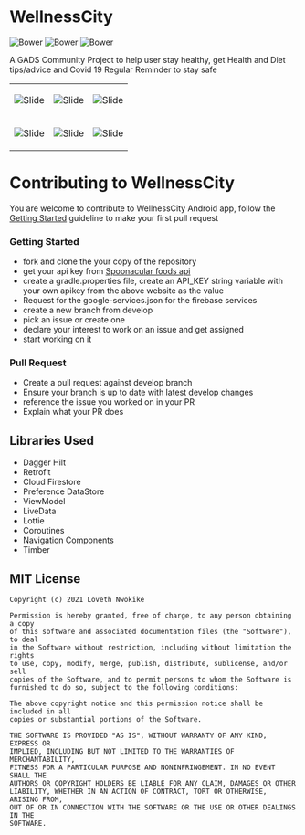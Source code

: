 # WellnessCity
  
   ![Bower](https://img.shields.io/bower/l/html?style=for-the-badge) ![Bower](https://img.shields.io/badge/-Kotlin-7f7.svg?style=for-the-badge) 
   ![Bower](https://img.shields.io/badge/-Android-7f7.svg?style=for-the-badge)

A GADS Community Project to help user stay healthy, get Health and Diet tips/advice and Covid 19 Regular Reminder to stay safe
<table>
  <tr>
    <td>
        
   ![Slide](https://github.com/kulloveth/WellnessCity/blob/master/app/screenshots/Wcity.gif)
    </td>
        
   <td>
    
   ![Slide](https://github.com/kulloveth/WellnessCity/blob/master/app/screenshots/welcome.png)
    </td>
    
   <td>
    
   ![Slide](https://github.com/kulloveth/WellnessCity/blob/master/app/screenshots/illness.png)
    </td>
     
 </tr>
 
   <tr>
   <td>
       
   ![Slide](https://github.com/kulloveth/WellnessCity/blob/master/app/screenshots/diets.png)
    </td>
    
   <td>
    
   ![Slide](https://github.com/kulloveth/WellnessCity/blob/master/app/screenshots/options.png)
    </td>

<td>
    
  ![Slide](https://github.com/kulloveth/WellnessCity/blob/master/app/screenshots/health_tips.png)
</td>

   </tr>
  </table>

# Contributing to WellnessCity
You are welcome to contribute to WellnessCity Android app, follow the [Getting Started](#getting-started) guideline to make your first pull request

### Getting Started
* fork and clone the your copy of the repository
* get your api key from [Spoonacular foods api](https://spoonacular.com/food-api/)
* create a gradle.properties file, create an API_KEY string variable with your own apikey from the above website as the value
* Request for the google-services.json for the firebase services
* create a new branch from develop
* pick an issue or create one
* declare your interest to work on an issue and get assigned
* start working on it

### Pull Request
* Create a pull request against develop branch
* Ensure your branch is up to date with latest develop changes
* reference the issue you worked on in your PR
* Explain what your PR does

## Libraries Used

* Dagger Hilt
* Retrofit
* Cloud Firestore
* Preference DataStore
* ViewModel
* LiveData
* Lottie
* Coroutines
* Navigation Components
* Timber

## MIT License
```
Copyright (c) 2021 Loveth Nwokike

Permission is hereby granted, free of charge, to any person obtaining a copy
of this software and associated documentation files (the "Software"), to deal
in the Software without restriction, including without limitation the rights
to use, copy, modify, merge, publish, distribute, sublicense, and/or sell
copies of the Software, and to permit persons to whom the Software is
furnished to do so, subject to the following conditions:

The above copyright notice and this permission notice shall be included in all
copies or substantial portions of the Software.

THE SOFTWARE IS PROVIDED "AS IS", WITHOUT WARRANTY OF ANY KIND, EXPRESS OR
IMPLIED, INCLUDING BUT NOT LIMITED TO THE WARRANTIES OF MERCHANTABILITY,
FITNESS FOR A PARTICULAR PURPOSE AND NONINFRINGEMENT. IN NO EVENT SHALL THE
AUTHORS OR COPYRIGHT HOLDERS BE LIABLE FOR ANY CLAIM, DAMAGES OR OTHER
LIABILITY, WHETHER IN AN ACTION OF CONTRACT, TORT OR OTHERWISE, ARISING FROM,
OUT OF OR IN CONNECTION WITH THE SOFTWARE OR THE USE OR OTHER DEALINGS IN THE
SOFTWARE.
```
